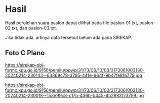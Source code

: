 # Hasil

Hasil perolehan suara paslon dapat dilihat pada file paslon-01.txt, paslon-02.txt, dan paslon-03.txt.

Jika tidak ada, artinya data tersebut belum ada pada SIREKAP.

## Foto C Plano

https://sirekap-obj-formc.kpu.go.id/9156/pemilu/ppwp/31/73/06/10/03/3173061003130-20240214-230143--63368c78-3795-441e-964f-9b47fe81b779.jpg

https://sirekap-obj-formc.kpu.go.id/9156/pemilu/ppwp/31/73/06/10/03/3173061003130-20240214-230018--153e99c8-c17b-436b-b445-4b2983f23799.jpg
